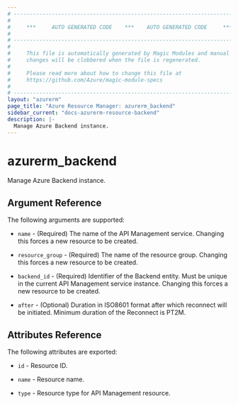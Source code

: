 ```yaml
---
# ----------------------------------------------------------------------------
#
#     ***     AUTO GENERATED CODE    ***    AUTO GENERATED CODE     ***
#
# ----------------------------------------------------------------------------
#
#     This file is automatically generated by Magic Modules and manual
#     changes will be clobbered when the file is regenerated.
#
#     Please read more about how to change this file at
#     https://github.com/Azure/magic-module-specs
#
# ----------------------------------------------------------------------------
layout: "azurerm"
page_title: "Azure Resource Manager: azurerm_backend"
sidebar_current: "docs-azurerm-resource-backend"
description: |-
  Manage Azure Backend instance.
---
```


# azurerm_backend

Manage Azure Backend instance.


## Argument Reference

The following arguments are supported:

* `name` - (Required) The name of the API Management service. Changing this forces a new resource to be created.

* `resource_group` - (Required) The name of the resource group. Changing this forces a new resource to be created.

* `backend_id` - (Required) Identifier of the Backend entity. Must be unique in the current API Management service instance. Changing this forces a new resource to be created.

* `after` - (Optional) Duration in ISO8601 format after which reconnect will be initiated. Minimum duration of the Reconnect is PT2M.

## Attributes Reference

The following attributes are exported:

* `id` - Resource ID.

* `name` - Resource name.

* `type` - Resource type for API Management resource.
